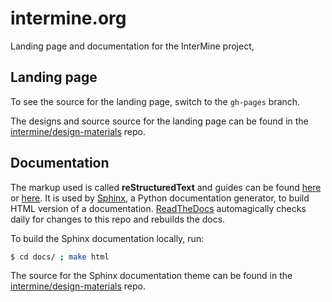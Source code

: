 intermine.org
=============

Landing page and documentation for the InterMine project,

Landing page
------------

To see the source for the landing page, switch to the `gh-pages` branch.

The designs and source source for the landing page can be found in the [intermine/design-materials](https://github.com/intermine/design-materials/tree/master/websites/intermine.org/) repo.

Documentation
-------------

The markup used is called **reStructuredText** and guides can be found [here](http://sphinx-doc.org/rest.html) or [here](http://docutils.sourceforge.net/docs/user/rst/quickref.html). It is used by [Sphinx](http://sphinx-doc.org), a Python documentation generator, to build HTML version of a documentation. [ReadTheDocs](https://intermine.readthedocs.org) automagically checks daily for changes to this repo and rebuilds the docs.

To build the Sphinx documentation locally, run:

```bash
$ cd docs/ ; make html
```

The source for the Sphinx documentation theme can be found in the [intermine/design-materials](https://github.com/intermine/design-materials/tree/master/websites/intermine.org/) repo.